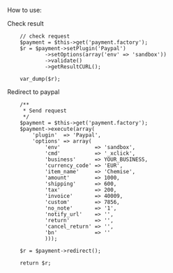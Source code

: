 How to use:

Check result

        // check request
        $payment = $this->get('payment.factory');
        $r = $payment->setPlugin('Paypal')
                ->setOptions(array('env' => 'sandbox'))
                ->validate()
                ->getResultCURL();

        var_dump($r);


Redirect to paypal

        /**
         * Send request 
         */
        $payment = $this->get('payment.factory');
        $payment->execute(array(
            'plugin'  => 'Paypal',
            'options' => array(
                'env'           => 'sandbox',
                'cmd'           => '_xclick',
                'business'      => YOUR_BUSINESS,
                'currency_code' => 'EUR',
                'item_name'     => 'Chemise',
                'amount'        => 1000,
                'shipping'      => 600,
                'tax'           => 200,
                'invoice'       => 40009,
                'custom'        => 7856,
                'no_note'       => '1',
                'notify_url'    => '',
                'return'        => '',
                'cancel_return' => '',
                'bn'            => ''
                )));

        $r = $payment->redirect();

        return $r;